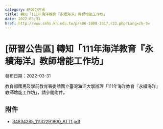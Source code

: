 ```yaml
---
category: 研習公告區
title: 轉知「111年海洋教育『永續海洋』教師增能工作坊」
date: 2022-03-31
href: http://www.smhs.kh.edu.tw/p/406-1000-3317,r23.php?Lang=zh-tw
---
```


# [研習公告區] 轉知「111年海洋教育『永續海洋』教師增能工作坊」

發布日期：2022-03-31

教育部國民及學前教育署委請國立臺灣海洋大學辦理「111年海洋教育『永續海洋』教師增能工作坊」，請參閱附件。

## 附件

- [34834285_11132291800_ATT1.pdf](https://www.smhs.kh.edu.tw/var/file/0/1000/attach/19/pta_3084_7655316_90977.pdf)
